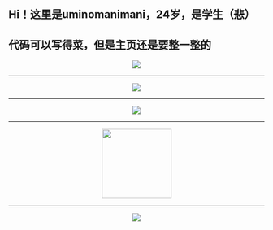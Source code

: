 ## Hi！这里是uminomanimani，24岁，是学生（~~悲~~）

## 代码可以写得菜，但是主页还是要整一整的

<div align="center"> <img src="https://metrics.lecoq.io/uminomanimani?template=classic&config.timezone=Asia%2FShanghai"> </div>

***

<div align="center"> <img src="https://github-readme-stats.vercel.app/api/top-langs/?username=uminomanimani&hide_title=true&hide_border=true&layout=compact&langs_count=6&text_color=000&icon_color=fff&bg_color=0,52fa5a,4dfcff,c64dff&theme=graywhite" /> </div>

***

<div align="center"> <img src="https://github-profile-trophy.vercel.app/?username=uminomanimani" /> </div>

***

<div align="center"> <img height="137px" src="https://github-readme-stats.vercel.app/api?username=uminomanimani&hide_title=true&hide_border=true&show_icons=trueline_height=21&text_color=000&icon_color=000&bg_color=0,ea6161,ffc64d,fffc4d,52fa5a&theme=graywhite" /> </div>

***

<div align="center"> <img src="https://github-readme-streak-stats.herokuapp.com/?user=uminomanimani" /> </div>
